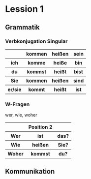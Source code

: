 # Lession 1
## Grammatik
### Verbkonjugation Singular
<table>
    <tr>
        <th></th> <th>kommen</th> <th>heißen</th> <th>sein</th>
    </tr>
    <tr>
        <th>ich</th> <th>komme</th> <th>heiße</th> <th>bin</th>
    </tr>
    <tr>
        <th>du</th> <th>kommst</th> <th>heißt</th> <th>bist</th>
    </tr>
    <tr>
        <th>Sie</th> <th>kommen</th> <th>heißen</th> <th>sind</th>
    </tr>
    <tr>
        <th>er/sie</th> <th>kommt</th> <th>heißt</th> <th>ist</th>
    </tr>
</table>

### W-Fragen
wer, wie, woher
<table>
    <tr>
        <th></th> <th>Position 2</th> <th></th>
    </tr>
    <tr>
        <th>Wer</th> <th>ist</th> <th>das?</th>
    </tr>
    <tr>
        <th>Wie</th> <th>heißen</th> <th>Sie?</th>
    </tr>
    <tr>
        <th>Woher</th> <th>kommst</th> <th>du?</th>
    </tr>
</table>

## Kommunikation